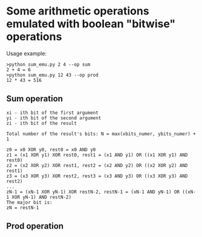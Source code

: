 # Some arithmetic operations emulated with boolean "bitwise" operations
Usage example:
```
>python sum_emu.py 2 4 --op sum
2 + 4 = 6
>python sum_emu.py 12 43 --op prod
12 * 43 = 516
```
## Sum operation
``` 
xi - ith bit of the first argument
yi - ith bit of the second argument
zi - ith bit of the result

Total number of the result's bits: N = max(xbits_numer, ybits_numer) + 1

z0 = x0 XOR y0, rest0 = x0 AND y0
z1 = (x1 XOR y1) XOR rest0, rest1 = (x1 AND y1) OR ((x1 XOR y1) AND rest0)
z2 = (x2 XOR y2) XOR rest1, rest2 = (x2 AND y2) OR ((x2 XOR y2) AND rest1)
z3 = (x3 XOR y3) XOR rest2, rest3 = (x3 AND y3) OR ((x3 XOR y3) AND rest2)
...
zN-1 = (xN-1 XOR yN-1) XOR restN-2, restN-1 = (xN-1 AND yN-1) OR ((xN-1 XOR yN-1) AND restN-2)
The major bit is:
zN = restN-1
```
## Prod operation

